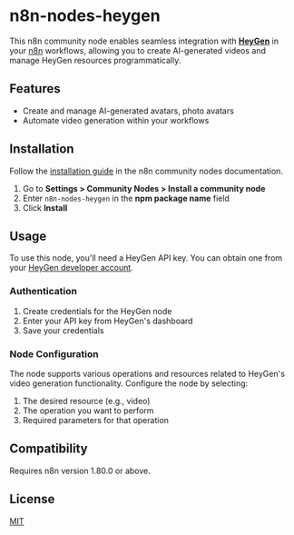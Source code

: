 # n8n-nodes-heygen

This n8n community node enables seamless integration with **[HeyGen](https://www.heygen.com/)** in your [n8n](https://n8n.io) workflows, allowing you to create AI-generated videos and manage HeyGen resources programmatically.

## Features

- Create and manage AI-generated avatars, photo avatars
- Automate video generation within your workflows

## Installation

Follow the [installation guide](https://docs.n8n.io/integrations/community-nodes/installation/) in the n8n community nodes documentation.

1. Go to **Settings > Community Nodes > Install a community node**
2. Enter `n8n-nodes-heygen` in the **npm package name** field
3. Click **Install**

## Usage

To use this node, you'll need a HeyGen API key. You can obtain one from your [HeyGen developer account](https://app.heygen.com/).

### Authentication

1. Create credentials for the HeyGen node
2. Enter your API key from HeyGen's dashboard
3. Save your credentials

### Node Configuration

The node supports various operations and resources related to HeyGen's video generation functionality. Configure the node by selecting:

1. The desired resource (e.g., video)
2. The operation you want to perform
3. Required parameters for that operation

## Compatibility

Requires n8n version 1.80.0 or above.

## License

[MIT](https://github.com/lvalics/n8n-nodes-heygen/blob/master/LICENSE.md)
